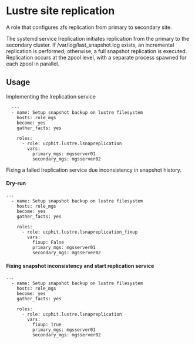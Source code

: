 # Lustre site replication
A role that configures zfs replication from primary to secondary site.

The systemd service lreplication initiates replication from the primary to the secondary cluster. If /var/log/last_snapshot.log exists, an incremental replication is performed; otherwise, a full snapshot replication is executed. Replication occurs at the zpool level, with a separate process spawned for each zpool in parallel.

## Usage

Implementing the lreplication service

```
  ---
  - name: Setup snapshot backup on lustre filesystem
    hosts: role_mgs
    become: yes
    gather_facts: yes

    roles:
      - role: ucphit.lustre.lsnapreplication
        vars:
          primary_mgs: mgsserver01
          secondary_mgs: mgsserver02

```

Fixing a failed lreplication service due inconsistency in snapshot history.

#### Dry-run

```
---
  - name: Setup snapshot backup on lustre filesystem
    hosts: role_mgs
    become: yes
    gather_facts: yes

    roles:
      - role: ucphit.lustre.lsnapreplication_fixup
        vars:
          fixup: False 
          primary_mgs: mgsserver01
          secondary_mgs: mgsserver02

```

#### Fixing snapshot inconsistency and start replication service

```
---
  - name: Setup snapshot backup on lustre filesystem
    hosts: role_mgs
    become: yes
    gather_facts: yes

    roles:
      - role: ucphit.lustre.lsnapreplication
        vars:
          fixup: True 
          primary_mgs: mgsserver01
          secondary_mgs: mgsserver02

```